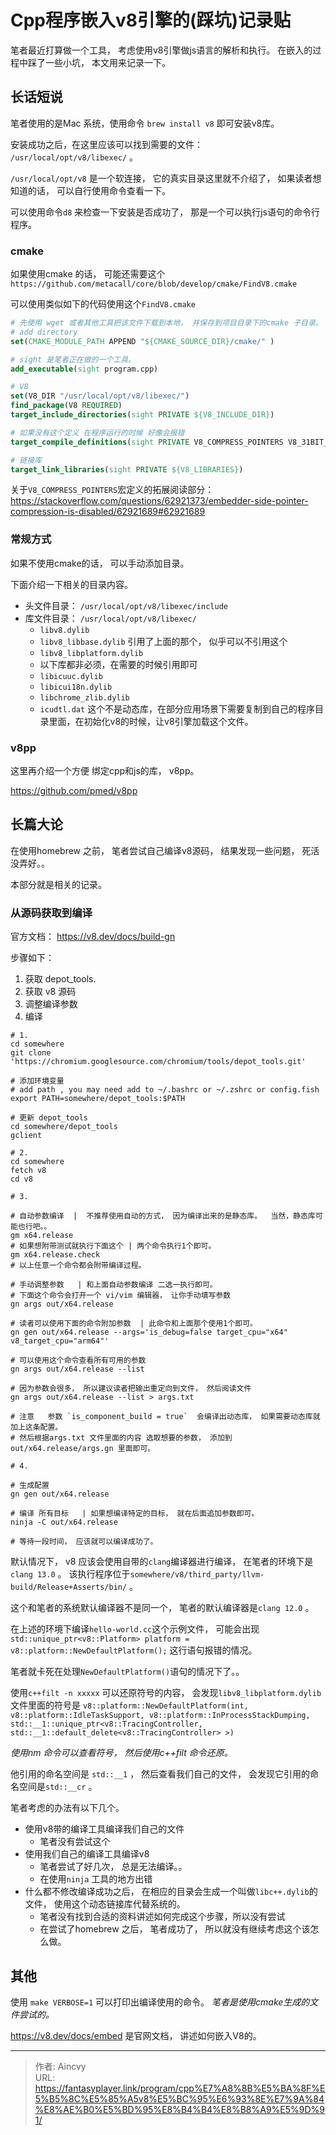 # Cpp程序嵌入v8引擎的(踩坑)记录贴


笔者最近打算做一个工具， 考虑使用v8引擎做js语言的解析和执行。  在嵌入的过程中踩了一些小坑， 本文用来记录一下。 



## 长话短说

笔者使用的是Mac 系统，使用命令 `brew install v8` 即可安装v8库。 

安装成功之后，在这里应该可以找到需要的文件： ` /usr/local/opt/v8/libexec/`  。

`/usr/local/opt/v8` 是一个软连接， 它的真实目录这里就不介绍了， 如果读者想知道的话， 可以自行使用命令查看一下。 

可以使用命令`d8` 来检查一下安装是否成功了， 那是一个可以执行js语句的命令行程序。 



### cmake

如果使用cmake 的话， 可能还需要这个 `https://github.com/metacall/core/blob/develop/cmake/FindV8.cmake` 

可以使用类似如下的代码使用这个`FindV8.cmake`

```cmake
# 先使用 wget 或者其他工具把该文件下载到本地， 并保存到项目目录下的cmake 子目录。 
# add directory 
set(CMAKE_MODULE_PATH APPEND "${CMAKE_SOURCE_DIR}/cmake/" )

# sight 是笔者正在做的一个工具。 
add_executable(sight program.cpp)

# V8
set(V8_DIR "/usr/local/opt/v8/libexec/")
find_package(V8 REQUIRED)
target_include_directories(sight PRIVATE ${V8_INCLUDE_DIR})

# 如果没有这个定义 在程序运行的时候 好像会报错 
target_compile_definitions(sight PRIVATE V8_COMPRESS_POINTERS V8_31BIT_SMIS_ON_64BIT_ARCH)

# 链接库
target_link_libraries(sight PRIVATE ${V8_LIBRARIES})
```

关于`V8_COMPRESS_POINTERS`宏定义的拓展阅读部分： https://stackoverflow.com/questions/62921373/embedder-side-pointer-compression-is-disabled/62921689#62921689



### 常规方式

如果不使用cmake的话， 可以手动添加目录。 

下面介绍一下相关的目录内容。 

- 头文件目录： `/usr/local/opt/v8/libexec/include`
- 库文件目录： `/usr/local/opt/v8/libexec/`
  - `libv8.dylib`  
  - `libv8_libbase.dylib`   引用了上面的那个， 似乎可以不引用这个
  - `libv8_libplatform.dylib`  
  - 以下库都非必须，在需要的时候引用即可
  - `libicuuc.dylib` 
  - `libicui18n.dylib`
  - `libchrome_zlib.dylib`
  - `icudtl.dat`   这个不是动态库，在部分应用场景下需要复制到自己的程序目录里面，在初始化v8的时候，让v8引擎加载这个文件。 



### v8pp

这里再介绍一个方便 绑定cpp和js的库， v8pp。 

https://github.com/pmed/v8pp 



## 长篇大论

在使用homebrew 之前， 笔者尝试自己编译v8源码， 结果发现一些问题， 死活没弄好。。 

本部分就是相关的记录。 



### 从源码获取到编译

官方文档： https://v8.dev/docs/build-gn

步骤如下： 

1. 获取 depot_tools.
2. 获取 v8 源码
3. 调整编译参数
4. 编译



```shell
# 1. 
cd somewhere
git clone 'https://chromium.googlesource.com/chromium/tools/depot_tools.git'

# 添加环境变量 
# add path , you may need add to ~/.bashrc or ~/.zshrc or config.fish 
export PATH=somewhere/depot_tools:$PATH

# 更新 depot_tools
cd somewhere/depot_tools
gclient

# 2.
cd somewhere
fetch v8
cd v8

# 3. 

# 自动参数编译  |  不推荐使用自动的方式， 因为编译出来的是静态库。  当然，静态库可能也行吧。。 
gm x64.release
# 如果想附带测试就执行下面这个 | 两个命令执行1个即可。 
gm x64.release.check
# 以上任意一个命令都会附带编译过程。 

# 手动调整参数   | 和上面自动参数编译 二选一执行即可。 
# 下面这个命令会打开一个 vi/vim 编辑器， 让你手动填写参数
gn args out/x64.release

# 读者可以使用下面的命令附加参数  | 此命令和上面那个使用1个即可。 
gn gen out/x64.release --args='is_debug=false target_cpu="x64" v8_target_cpu="arm64"'

# 可以使用这个命令查看所有可用的参数  
gn args out/x64.release --list

# 因为参数会很多， 所以建议读者把输出重定向到文件， 然后阅读文件  
gn args out/x64.release --list > args.txt 

# 注意   参数 `is_component_build = true`  会编译出动态库， 如果需要动态库就加上这条配置。 
# 然后根据args.txt 文件里面的内容 选取想要的参数， 添加到 out/x64.release/args.gn 里面即可。 

# 4. 

# 生成配置
gn gen out/x64.release

# 编译 所有目标   | 如果想编译特定的目标， 就在后面追加参数即可。 
ninja -C out/x64.release

# 等待一段时间， 应该就可以编译成功了。 
```

默认情况下， v8 应该会使用自带的`clang`编译器进行编译， 在笔者的环境下是 `clang 13.0` 。  该执行程序位于`somewhere/v8/third_party/llvm-build/Release+Asserts/bin/` 。

这个和笔者的系统默认编译器不是同一个， 笔者的默认编译器是`clang 12.0` 。 

在上述的环境下编译`hello-world.cc`这个示例文件， 可能会出现 `std::unique_ptr<v8::Platform> platform = v8::platform::NewDefaultPlatform();` 这行语句报错的情况。 

笔者就卡死在处理`NewDefaultPlatform()`语句的情况下了。。 

使用`c++filt -n xxxxx` 可以还原符号的内容， 会发现`libv8_libplatform.dylib` 文件里面的符号是 `v8::platform::NewDefaultPlatform(int, v8::platform::IdleTaskSupport, v8::platform::InProcessStackDumping, std::__1::unique_ptr<v8::TracingController, std::__1::default_delete<v8::TracingController> >)` 

*使用nm 命令可以查看符号， 然后使用c++filt 命令还原。*

他引用的命名空间是 `std::__1` ， 然后查看我们自己的文件， 会发现它引用的命名空间是`std::__cr` 。

笔者考虑的办法有以下几个。 

- 使用v8带的编译工具编译我们自己的文件
  - 笔者没有尝试这个
- 使用我们自己的编译工具编译v8 
  - 笔者尝试了好几次， 总是无法编译。。
  - 在使用`ninja` 工具的地方出错
- 什么都不修改编译成功之后， 在相应的目录会生成一个叫做`libc++.dylib`的文件， 使用这个动态链接库代替系统的。 
  - 笔者没有找到合适的资料讲述如何完成这个步骤，所以没有尝试
  - 在尝试了homebrew 之后， 笔者成功了， 所以就没有继续考虑这个该怎么做。 



## 其他

使用 `make VERBOSE=1` 可以打印出编译使用的命令。  *笔者是使用cmake生成的文件尝试的。*



https://v8.dev/docs/embed  是官网文档， 讲述如何嵌入V8的。 



---

> 作者: Aincvy  
> URL: https://fantasyplayer.link/program/cpp%E7%A8%8B%E5%BA%8F%E5%B5%8C%E5%85%A5v8%E5%BC%95%E6%93%8E%E7%9A%84%E8%AE%B0%E5%BD%95%E8%B4%B4%E8%B8%A9%E5%9D%91/  

